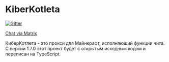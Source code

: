 # KiberKotleta
[![Gitter](https://badges.gitter.im/DarkCoder15_/KiberKotleta.svg)](https://gitter.im/DarkCoder15_/KiberKotleta?utm_source=badge&utm_medium=badge&utm_campaign=pr-badge)

[Chat via Matrix](https://matrix.to/#/#kiberkotleta:m.darkcoder15.tk)

КиберКотлета - это прокси для Майнкрафт, исполняющий функции чита.
С версии 1.7.0 этот проект будет с открытым исходным кодом и переписан на TypeScript.

